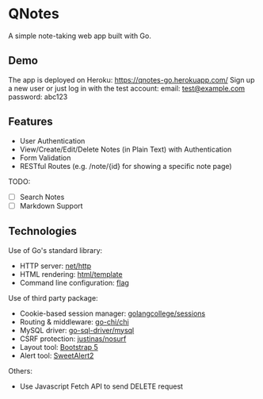 # QNotes
A simple note-taking web app built with Go.

## Demo
The app is deployed on Heroku: https://qnotes-go.herokuapp.com/
Sign up a new user or just log in with the test account:
email: test@example.com
password: abc123

## Features
- User Authentication
- View/Create/Edit/Delete Notes (in Plain Text) with Authentication
- Form Validation
- RESTful Routes (e.g. /note/{id} for showing a specific note page)

TODO:
- [ ] Search Notes
- [ ] Markdown Support

## Technologies
Use of Go's standard library:
- HTTP server: [net/http](https://pkg.go.dev/net/http)
- HTML rendering: [html/template](https://pkg.go.dev/html/template)
- Command line configuration: [flag](https://pkg.go.dev/flag)

Use of third party package:
- Cookie-based session manager: [golangcollege/sessions](https://github.com/golangcollege/sessions)
- Routing & middleware: [go-chi/chi](https://github.com/go-chi/chi)
- MySQL driver: [go-sql-driver/mysql](https://github.com/go-sql-driver/mysql)
- CSRF protection: [justinas/nosurf](https://github.com/justinas/nosurf)
- Layout tool: [Bootstrap 5](https://getbootstrap.com/)
- Alert tool: [SweetAlert2](https://sweetalert2.github.io/)

Others:
- Use Javascript Fetch API to send DELETE request
